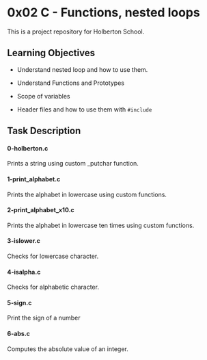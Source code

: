 # 0x02 C - Functions, nested loops

This is a project repository for Holberton School.

## Learning Objectives

- Understand nested loop and how to use them.

- Understand Functions and Prototypes

- Scope of variables

- Header files and how to use them with ``` #include ```

## Task Description


#### 0-holberton.c
Prints a string using custom _putchar function.

#### 1-print_alphabet.c
Prints the alphabet in lowercase using custom functions.

#### 2-print_alphabet_x10.c
Prints the alphabet in lowercase ten times using custom functions.

#### 3-islower.c
Checks for lowercase character.

#### 4-isalpha.c
Checks for alphabetic character.

#### 5-sign.c
Print the sign of a number

#### 6-abs.c
Computes the absolute value of an integer.